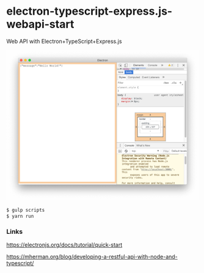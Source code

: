 # electron-typescript-express.js-webapi-start
Web API with Electron+TypeScript+Express.js

![Electron screenshot](docs/screenshot.png)

```shell
$ gulp scripts
$ yarn run
```

### Links
https://electronjs.org/docs/tutorial/quick-start

https://mherman.org/blog/developing-a-restful-api-with-node-and-typescript/